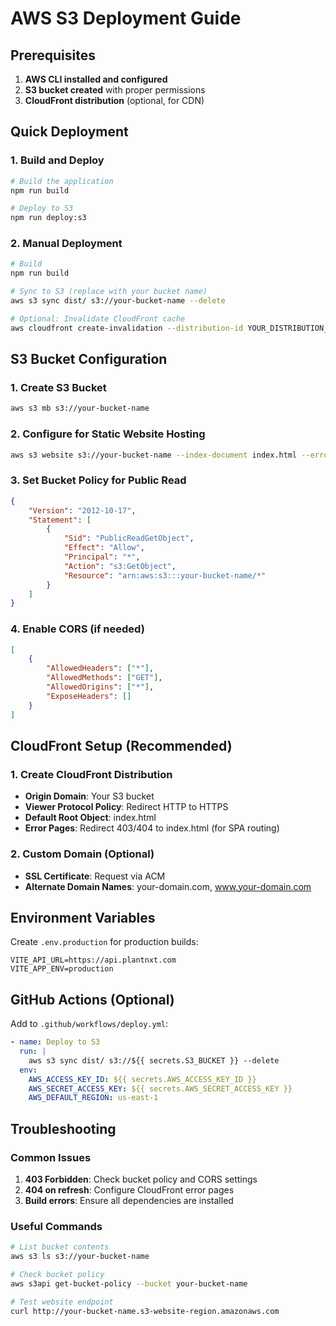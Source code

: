 # AWS S3 Deployment Guide

## Prerequisites

1. **AWS CLI installed and configured**
2. **S3 bucket created** with proper permissions
3. **CloudFront distribution** (optional, for CDN)

## Quick Deployment

### 1. Build and Deploy

```bash
# Build the application
npm run build

# Deploy to S3
npm run deploy:s3
```

### 2. Manual Deployment

```bash
# Build
npm run build

# Sync to S3 (replace with your bucket name)
aws s3 sync dist/ s3://your-bucket-name --delete

# Optional: Invalidate CloudFront cache
aws cloudfront create-invalidation --distribution-id YOUR_DISTRIBUTION_ID --paths "/*"
```

## S3 Bucket Configuration

### 1. Create S3 Bucket

```bash
aws s3 mb s3://your-bucket-name
```

### 2. Configure for Static Website Hosting

```bash
aws s3 website s3://your-bucket-name --index-document index.html --error-document index.html
```

### 3. Set Bucket Policy for Public Read

```json
{
    "Version": "2012-10-17",
    "Statement": [
        {
            "Sid": "PublicReadGetObject",
            "Effect": "Allow",
            "Principal": "*",
            "Action": "s3:GetObject",
            "Resource": "arn:aws:s3:::your-bucket-name/*"
        }
    ]
}
```

### 4. Enable CORS (if needed)

```json
[
    {
        "AllowedHeaders": ["*"],
        "AllowedMethods": ["GET"],
        "AllowedOrigins": ["*"],
        "ExposeHeaders": []
    }
]
```

## CloudFront Setup (Recommended)

### 1. Create CloudFront Distribution

- **Origin Domain**: Your S3 bucket
- **Viewer Protocol Policy**: Redirect HTTP to HTTPS
- **Default Root Object**: index.html
- **Error Pages**: Redirect 403/404 to index.html (for SPA routing)

### 2. Custom Domain (Optional)

- **SSL Certificate**: Request via ACM
- **Alternate Domain Names**: your-domain.com, www.your-domain.com

## Environment Variables

Create `.env.production` for production builds:

```env
VITE_API_URL=https://api.plantnxt.com
VITE_APP_ENV=production
```

## GitHub Actions (Optional)

Add to `.github/workflows/deploy.yml`:

```yaml
- name: Deploy to S3
  run: |
    aws s3 sync dist/ s3://${{ secrets.S3_BUCKET }} --delete
  env:
    AWS_ACCESS_KEY_ID: ${{ secrets.AWS_ACCESS_KEY_ID }}
    AWS_SECRET_ACCESS_KEY: ${{ secrets.AWS_SECRET_ACCESS_KEY }}
    AWS_DEFAULT_REGION: us-east-1
```

## Troubleshooting

### Common Issues

1. **403 Forbidden**: Check bucket policy and CORS settings
2. **404 on refresh**: Configure CloudFront error pages
3. **Build errors**: Ensure all dependencies are installed

### Useful Commands

```bash
# List bucket contents
aws s3 ls s3://your-bucket-name

# Check bucket policy
aws s3api get-bucket-policy --bucket your-bucket-name

# Test website endpoint
curl http://your-bucket-name.s3-website-region.amazonaws.com
```
